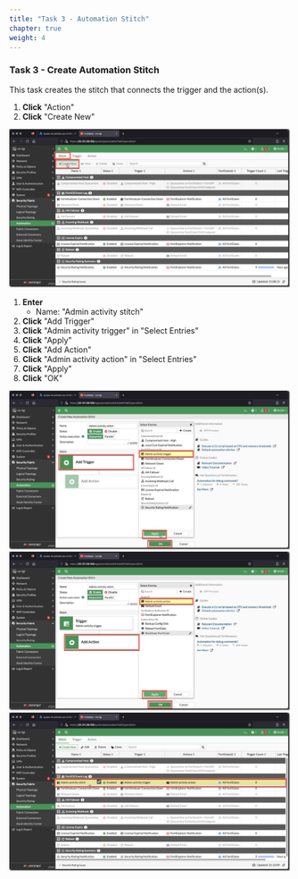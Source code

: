 ```yaml
---
title: "Task 3 - Automation Stitch"
chapter: true
weight: 4
---
```


### Task 3 - Create Automation Stitch

This task creates the stitch that connects the trigger and the action(s).

1. **Click** "Action"
1. **Click** "Create New"

  ![stitchtask3](../images/stitch_task3-01.jpg)

1. **Enter**
    * Name: "Admin activity stitch"
1. **Click** "Add Trigger"
1. **Click** "Admin activity trigger" in "Select Entries"
1. **Click** "Apply"
1. **Click** "Add Action"
1. **Click** "Admin activity action" in "Select Entries"
1. **Click** "Apply"
1. **Click** "OK"

  ![stitchtask3](../images/stitch_task3-02.jpg)
  ![stitchtask3](../images/stitch_task3-03.jpg)
  ![stitchtask3](../images/stitch_task3-04.jpg)
